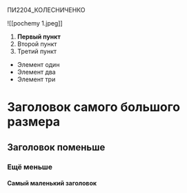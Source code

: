 ПИ2204_КОЛЕСНИЧЕНКО

![[pochemy 1.jpeg]]

1. **Первый пункт**
2. Второй пункт
3. Третий пункт

- Элемент один
- Элемент два
- Элемент три

# Заголовок самого большого размера

## Заголовок поменьше

### Ещё меньше

#### Самый маленький заголовок
